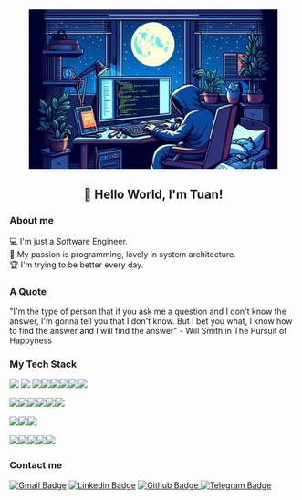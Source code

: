 <div align="center"> 
<img alt="Image Alt Text" height="280" src="./assets/pic.jpg" />
</div>
<h2 align="center">👋 Hello World, I'm Tuan!</h2>

### About me

💻 I'm just a Software Engineer.  
💖 My passion is programming, lovely in system architecture.  
🏆 I'm trying to be better every day.

### A Quote
"I'm the type of person that if you ask me a question and I don't know the answer, I'm gonna tell you that I don't know. But I bet you what, I know how to find the answer and I will find the answer" - Will Smith in The Pursuit of Happyness

### My Tech Stack



<img height="28" src="https://cdn.jsdelivr.net/gh/devicons/devicon@latest/icons/spring/spring-original-wordmark.svg" />
<img height="28" src="https://cdn.jsdelivr.net/gh/devicons/devicon@latest/icons/java/java-original-wordmark.svg" />          
<img height="28" src="https://cdn.jsdelivr.net/gh/devicons/devicon@latest/icons/dotnetcore/dotnetcore-original.svg" /><img height="28" src="https://cdn.jsdelivr.net/gh/devicons/devicon@latest/icons/csharp/csharp-original.svg" /><img height="28" src="https://cdn.jsdelivr.net/gh/devicons/devicon@latest/icons/nodejs/nodejs-plain-wordmark.svg" /><img height="28" src="https://cdn.jsdelivr.net/gh/devicons/devicon@latest/icons/javascript/javascript-original.svg" /><img height="28" src="https://cdn.jsdelivr.net/gh/devicons/devicon@latest/icons/laravel/laravel-original.svg" /><img height="28" src="https://cdn.jsdelivr.net/gh/devicons/devicon@latest/icons/php/php-original.svg" />

<img height="28" src="https://cdn.jsdelivr.net/gh/devicons/devicon@latest/icons/html5/html5-original-wordmark.svg" /><img height="28" src="https://cdn.jsdelivr.net/gh/devicons/devicon@latest/icons/css3/css3-original.svg" /><img height="28" src="https://cdn.jsdelivr.net/gh/devicons/devicon@latest/icons/sass/sass-original.svg" /><img height="28" src="https://cdn.jsdelivr.net/gh/devicons/devicon@latest/icons/bootstrap/bootstrap-original-wordmark.svg" /><img height="28" src="https://cdn.jsdelivr.net/gh/devicons/devicon@latest/icons/react/react-original.svg" /><img height="28" src="https://cdn.jsdelivr.net/gh/devicons/devicon@latest/icons/angular/angular-original.svg" />

<img height="28" src="https://cdn.jsdelivr.net/gh/devicons/devicon@latest/icons/postman/postman-original.svg" /><img height="28" src="https://cdn.jsdelivr.net/gh/devicons/devicon@latest/icons/amazonwebservices/amazonwebservices-plain-wordmark.svg" /><img height="28" src="https://cdn.jsdelivr.net/gh/devicons/devicon@latest/icons/docker/docker-original.svg" />

<img height="28" src="https://cdn.jsdelivr.net/gh/devicons/devicon@latest/icons/redis/redis-original.svg" /><img height="28" src="https://cdn.jsdelivr.net/gh/devicons/devicon@latest/icons/rabbitmq/rabbitmq-original.svg" /><img height="28" src="https://cdn.jsdelivr.net/gh/devicons/devicon@latest/icons/apachekafka/apachekafka-original.svg" /><img height="28" src="https://cdn.jsdelivr.net/gh/devicons/devicon@latest/icons/mongodb/mongodb-original-wordmark.svg" /><img height="28" src="https://cdn.jsdelivr.net/gh/devicons/devicon@latest/icons/postgresql/postgresql-original.svg" />

### Contact me

[![Gmail Badge](https://img.shields.io/badge/-huynhcamtuan1995%40gmail.com-tuanhuynh?style=flat&logo=gmail&logoColor=white&labelColor=red&color=red&link=mailto%3Ahuynhcamtuan1995%40gmail.com)](mailto:huynhcamtuan1995@gmail.com)
[![Linkedin Badge](https://img.shields.io/badge/-Linkedin:Tuan%20Huynh-tuanhuynh?style=flat&logo=linkedin&logoColor=white&labelColor=blue&color=blue&link=https%3A%2F%2Fwww.linkedin.com%2Fin%2Ftuan-h-24b259161%2F)](https://www.linkedin.com/in/tuan-h-24b259161/)
[![Github Badge](https://img.shields.io/badge/-Github%3Ahuynhcamtuan1995-tuanhuynh?style=flat&logo=github&logoColor=white&labelColor=black&color=black&link=https%3A%2F%2Fgithub.com%2Fhuynhcamtuan1995%2F)
](https://github.com/huynhcamtuan1995/)
[![Telegram Badge](https://img.shields.io/badge/-%40tuanhuynh95-tuanhuynh?style=flat&logo=telegram&logoColor=white&labelColor=blue&color=blue&link=https%3A%2F%2Ft.me%2Ftuanhuynh95)
](https://t.me/tuanhuynh95)
